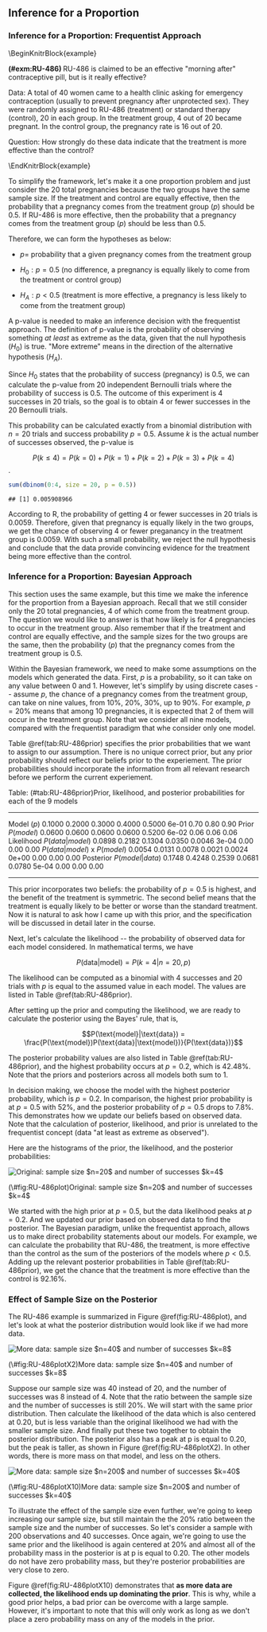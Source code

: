## Inference for a Proportion

### Inference for a Proportion: Frequentist Approach

\BeginKnitrBlock{example}<div class="example"><span class="example" id="exm:RU-486"><strong>(\#exm:RU-486) </strong></span>RU-486 is claimed to be an effective "morning after" contraceptive pill, but is it really effective?

Data: A total of 40 women came to a health clinic asking for emergency contraception (usually to prevent pregnancy after unprotected sex). They were randomly assigned to RU-486 (treatment) or standard therapy (control), 20 in each group. In the treatment group, 4 out of 20 became pregnant. In the control group, the pregnancy rate is 16 out of 20.

Question: How strongly do these data indicate that the treatment is more effective than the control?</div>\EndKnitrBlock{example}

To simplify the framework, let's make it a one proportion problem and just consider the 20 total pregnancies because the two groups have the same sample size. If the treatment and control are equally effective, then the probability that a pregnancy comes from the treatment group ($p$) should be 0.5. If RU-486 is more effective, then the probability that a pregnancy comes from the treatment group ($p$) should be less than 0.5.

Therefore, we can form the hypotheses as below:

* $p =$ probability that a given pregnancy comes from the treatment group

* $H_0: p = 0.5$ (no difference, a pregnancy is equally likely to come from the treatment or control group)

* $H_A: p < 0.5$ (treatment is more effective, a pregnancy is less likely to come from the treatment group)
 
A p-value is needed to make an inference decision with the frequentist approach. The definition of p-value is the probability of observing something *at least* as extreme as the data, given that the null hypothesis ($H_0$) is true. "More extreme" means in the direction of the alternative hypothesis ($H_A$).

Since $H_0$ states that the probability of success (pregnancy) is 0.5, we can calculate the p-value from 20 independent Bernoulli trials where the probability of success is 0.5. The outcome of this experiment is 4 successes in 20 trials, so the goal is to obtain 4 or fewer successes in the 20 Bernoulli trials. 

This probability can be calculated exactly from a binomial distribution with $n=20$ trials and success probability $p=0.5$. Assume $k$ is the actual number of successes observed, the p-value is 

$$P(k \leq 4) = P(k = 0) + P(k = 1) + P(k = 2) + P(k = 3) + P(k = 4)$$.


```r
sum(dbinom(0:4, size = 20, p = 0.5))
```

```
## [1] 0.005908966
```

According to $\mathsf{R}$, the probability of getting 4 or fewer successes in 20 trials is 0.0059. Therefore, given that pregnancy is equally likely in the two groups, we get the chance of observing 4 or fewer preganancy in the treatment group is 0.0059. With such a small probability, we reject the null hypothesis and conclude that the data provide convincing evidence for the treatment being more effective than the control. 

### Inference for a Proportion: Bayesian Approach

This section uses the same example, but this time we make the inference for the proportion from a Bayesian approach. Recall that we still consider only the 20 total pregnancies, 4 of which come from the treatment group. The question we would like to answer is that how likely is for 4 pregnancies to occur in the treatment group. Also remember that if the treatment and control are equally effective, and the sample sizes for the two groups are the same, then the probability ($p$) that the pregnancy comes from the treatment group is 0.5. 

Within the Bayesian framework, we need to make some assumptions on the models which generated the data. First, $p$ is a probability, so it can take on any value between 0 and 1. However, let's simplify by using discrete cases -- assume $p$, the chance of a pregnancy comes from the treatment group, can take on nine values, from 10%, 20%, 30%, up to 90%. For example, $p = 20\%$ means that among 10 pregnancies, it is expected that 2 of them will occur in the treatment group. Note that we consider all nine models, compared with the frequentist paradigm that whe consider only one model. 

Table \@ref(tab:RU-486prior) specifies the prior probabilities that we want to assign to our assumption. There is no unique correct prior, but any prior probability should reflect our beliefs prior to the experiement. The prior probabilities should incorporate the information from all relevant research before we perform the current experiement.


Table: (\#tab:RU-486prior)Prior, likelihood, and posterior probabilities for each of the 9 models

-----------------------------  -------  -------  -------  -------  -------  ------  -----  -----  -----
Model ($p$)                     0.1000   0.2000   0.3000   0.4000   0.5000   6e-01   0.70   0.80   0.90
Prior $P(model)$                0.0600   0.0600   0.0600   0.0600   0.5200   6e-02   0.06   0.06   0.06
Likelihood $P(data|model)$      0.0898   0.2182   0.1304   0.0350   0.0046   3e-04   0.00   0.00   0.00
$P(data|model)$ x $P(model)$    0.0054   0.0131   0.0078   0.0021   0.0024   0e+00   0.00   0.00   0.00
Posterior $P(model|data)$       0.1748   0.4248   0.2539   0.0681   0.0780   5e-04   0.00   0.00   0.00
-----------------------------  -------  -------  -------  -------  -------  ------  -----  -----  -----

This prior incorporates two beliefs: the probability of $p = 0.5$ is highest, and the benefit of the treatment is symmetric. The second belief means that the treatment is equally likely to be better or worse than the standard treatment. Now it is natural to ask how I came up with this prior, and the specification will be discussed in detail later in the course.

Next, let's calculate the likelihood -- the probability of observed data for each model considered. In mathematical terms, we have

$$ P(\text{data}|\text{model}) = P(k = 4 | n = 20, p)$$

The likelihood can be computed as a binomial with 4 successes and 20 trials with $p$ is equal to the assumed value in each model. The values are listed in Table \@ref(tab:RU-486prior).

After setting up the prior and computing the likelihood, we are ready to calculate the posterior using the Bayes' rule, that is,

$$P(\text{model}|\text{data}) = \frac{P(\text{model})P(\text{data}|\text{model})}{P(\text{data})}$$

The posterior probability values are also listed in Table \@ref(tab:RU-486prior), and the highest probability occurs at $p=0.2$, which is 42.48%. Note that the priors and posteriors across all models both sum to 1.

In decision making, we choose the model with the highest posterior probability, which is $p=0.2$. In comparison, the highest prior probability is at $p=0.5$ with 52%, and the posterior probability of $p=0.5$ drops to 7.8%. This demonstrates how we update our beliefs based on observed data. Note that the calculation of posterior, likelihood, and prior is unrelated to the frequentist concept (data "at least as extreme as observed").


Here are the histograms of the prior, the likelihood, and the posterior probabilities:

<div class="figure">
<img src="01-basics-02-inf-for-prop_files/figure-epub3/RU-486plot-1.png" alt="Original: sample size $n=20$ and number of successes $k=4$"  />
<p class="caption">(\#fig:RU-486plot)Original: sample size $n=20$ and number of successes $k=4$</p>
</div>

We started with the high prior at $p=0.5$, but the data likelihood peaks at $p=0.2$. And we updated our prior based on observed data to find the posterior. The Bayesian paradigm, unlike the frequentist approach, allows us to make direct probability statements about our models. For example, we can calculate the probability that RU-486, the treatment, is more effective than the control as the sum of the posteriors of the models where $p<0.5$. Adding up the relevant posterior probabilities in Table \@ref(tab:RU-486prior), we get the chance that the treatment is more effective than the control is 92.16%. 

### Effect of Sample Size on the Posterior

The RU-486 example is summarized in Figure \@ref(fig:RU-486plot), and let's look at what the posterior distribution would look like if we had more data.

<div class="figure">
<img src="01-basics-02-inf-for-prop_files/figure-epub3/RU-486plotX2-1.png" alt="More data: sample size $n=40$ and number of successes $k=8$"  />
<p class="caption">(\#fig:RU-486plotX2)More data: sample size $n=40$ and number of successes $k=8$</p>
</div>

Suppose our sample size was 40 instead of 20, and the number of successes was 8 instead of 4. Note that the ratio between the sample size and the number of successes is still 20%. We will start with the same prior distribution. Then calculate the likelihood of the data which is also centered at 0.20, but is less variable than the original likelihood we had with the smaller sample size. And finally put these two together to obtain the posterior distribution. The posterior also has a peak at p is equal to 0.20, but the peak is taller, as shown in Figure \@ref(fig:RU-486plotX2). In other words, there is more mass on that model, and less on the others. 

<div class="figure">
<img src="01-basics-02-inf-for-prop_files/figure-epub3/RU-486plotX10-1.png" alt="More data: sample size $n=200$ and number of successes $k=40$"  />
<p class="caption">(\#fig:RU-486plotX10)More data: sample size $n=200$ and number of successes $k=40$</p>
</div>

To illustrate the effect of the sample size even further, we're going to keep increasing our sample size, but still maintain the the 20% ratio between the sample size and the number of successes. So let's consider a sample with 200 observations and 40 successes. Once again, we're going to use the same prior and the likelihood is again centered at 20% and almost all of the probability mass in the posterior is at p is equal to 0.20. The other models do not have zero probability mass, but they're posterior probabilities are very close to zero. 

Figure \@ref(fig:RU-486plotX10) demonstrates that **as more data are collected, the likelihood ends up dominating the prior**. This is why, while a good prior helps, a bad prior can be overcome with a large sample. However, it's important to note that this will only work as long as we don't place a zero probability mass on any of the models in the prior. 
